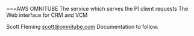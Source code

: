===AWS OMNITUBE
The service which serves the PI client requests
The Web interface for CRM and VCM 

Scott Fleming scott@omnitube.com
Documentation to follow. 

